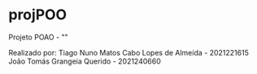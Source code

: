 # projPOO

Projeto POAO - ""

Realizado por:
Tiago Nuno Matos Cabo Lopes de Almeida - 2021221615
João Tomás Grangeia Querido - 2021240660
